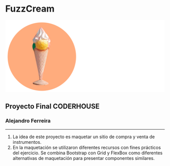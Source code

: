 # FuzzCream 

![logo-fuzzcream](./assets/logo.png)
## Proyecto Final CODERHOUSE
### Alejandro Ferreira

---

1. La idea de este proyecto es maquetar un sitio de compra y venta de instrumentos.
2. En la maquetación se utilizaron diferentes recursos con fines prácticos del ejercicio. Se combina Bootstrap con Grid y FlexBox como diferentes alternativas de maquetación para presentar componentes similares.




